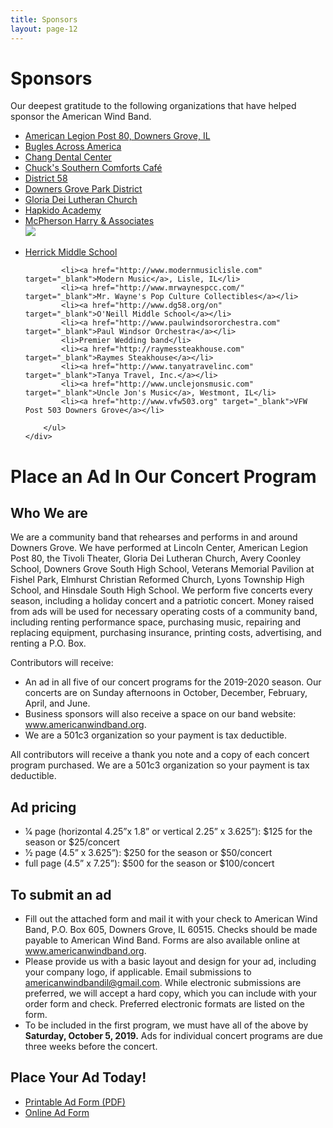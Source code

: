 ```yaml
---
title: Sponsors
layout: page-12
---
```



# Sponsors

Our deepest gratitude to the following organizations that have helped sponsor the American Wind Band.

<div class="row">
    <div class="col-sm-6">
        <ul class="list-unstyled">
            <li><a href="http://www.post80.org" target="_blank">American Legion Post 80, Downers Grove, IL</a></li>
            <li><a href="http://buglesacrossamerica.org" target="_blank">Bugles Across America</a></li>
            <li><a href="http://www.changdentalcenter.com" target="_blank">Chang Dental Center</a></li>
            <li><a href="http://chuckscafedarien.com" target="_blank">Chuck's Southern Comforts Café</a></li>
            <li><a href="http://www.dg58.org" target="_blank">District 58</a></li>
            <li><a href="http://www.dgparks.org" target="_blank">Downers Grove Park District</a></li>
            <li><a href="http://www.gloriadeichurch.org" target="_blank">Gloria Dei Lutheran Church</a></li>
            <li><a href="http://s420747875.onlinehome.us" target="_blank">Hapkido Academy</a></li>
            <li>
                <a href="http://www.oakbrooklaw.com/" target="_blank">McPherson Harry &amp; Associates</a><br />
                <a href="http://www.oakbrooklaw.com/" target="_blank">
                    <img src="/images/mcphersonharry.gif" class="img-responsive" />
                </a>
            </li>
        </ul>
    </div>
    <div class="col-sm-6">
        <ul class="list-unstyled">
            <li><a href="http://www.dg58.org/he" target="_blank">Herrick Middle School</a></li>

            <li><a href="http://www.modernmusiclisle.com" target="_blank">Modern Music</a>, Lisle, IL</li>
			<li><a href="http://www.mrwaynespcc.com/" target="_blank">Mr. Wayne's Pop Culture Collectibles</a></li>
            <li><a href="http://www.dg58.org/on" target="_blank">O'Neill Middle School</a></li>
            <li><a href="http://www.paulwindsororchestra.com" target="_blank">Paul Windsor Orchestra</a></li>
            <li>Premier Wedding band</li>
            <li><a href="http://raymessteakhouse.com" target="_blank">Raymes Steakhouse</a></li>
            <li><a href="http://www.tanyatravelinc.com" target="_blank">Tanya Travel, Inc.</a></li>
            <li><a href="http://www.unclejonsmusic.com" target="_blank">Uncle Jon's Music</a>, Westmont, IL</li>
            <li><a href="http://www.vfw503.org" target="_blank">VFW Post 503 Downers Grove</a></li>

        </ul>
    </div>
</div>

# <a id="place-an-ad"></a>Place an Ad In Our Concert Program

## Who We are

We are a community band that rehearses and performs in and around Downers Grove. We have performed at Lincoln Center, American Legion Post 80, the Tivoli Theater, Gloria Dei Lutheran Church, Avery Coonley School, Downers Grove South High School, Veterans Memorial Pavilion at Fishel Park, Elmhurst Christian Reformed Church, Lyons Township High School, and Hinsdale South High School. We perform five concerts every season, including a holiday concert and a patriotic concert. Money raised from ads will be used for necessary operating costs of a community band, including renting performance space, purchasing music, repairing and replacing equipment, purchasing insurance, printing costs, advertising, and renting a P.O. Box.

Contributors will receive:

- An ad in all five of our concert programs for the 2019-2020 season. Our concerts are on Sunday afternoons in October, December, February, April, and June.
- Business sponsors will also receive a space on our band website: www.americanwindband.org.
- We are a 501c3 organization so your payment is tax deductible.

All contributors will receive a thank you note and a copy of each concert program purchased. We are a 501c3 organization so your payment is tax deductible.

## Ad pricing

- 1⁄4 page (horizontal 4.25”x 1.8” or vertical 2.25” x 3.625”): $125 for the season or $25/concert
- 1⁄2 page (4.5” x 3.625”): $250 for the season or $50/concert
- full page (4.5” x 7.25”): $500 for the season or $100/concert


## To submit an ad

- Fill out the attached form and mail it with your check to American Wind Band, P.O. Box 605, Downers Grove, IL 60515. Checks should be made payable to American Wind Band. Forms are also available online at www.americanwindband.org.
- Please provide us with a basic layout and design for your ad, including your company logo, if applicable. Email submissions to americanwindbandil@gmail.com. While electronic submissions are preferred, we will accept a hard copy, which you can include with your order form and check. Preferred electronic formats are listed on the form.
- To be included in the first program, we must have all of the above by **Saturday, October 5, 2019.** Ads for individual concert programs are due three weeks before the concert.

## Place Your Ad Today!

- [Printable Ad Form (PDF)](/files/ad-form-2019.pdf)
- [Online Ad Form](https://docs.google.com/forms/d/1s55DJif0Z29gJ65bdsFIsh4oQ8Kmb74pjYvSvaBUX9E/viewform?usp=send_form)

